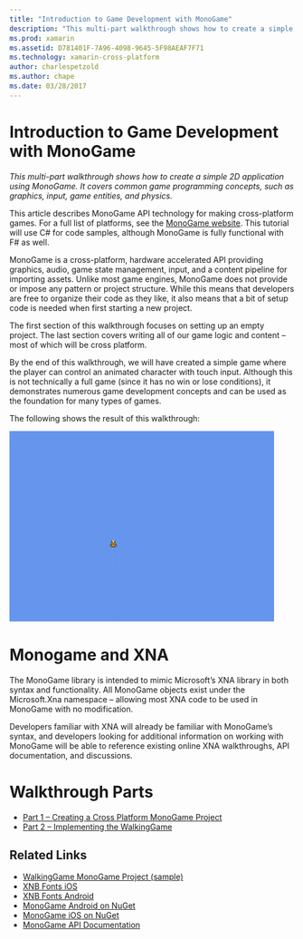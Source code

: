 ```yaml
---
title: "Introduction to Game Development with MonoGame"
description: "This multi-part walkthrough shows how to create a simple 2D application using MonoGame.  It covers common game programming concepts, such as graphics, input, game entities, and physics."
ms.prod: xamarin
ms.assetid: D781401F-7A96-4098-9645-5F98AEAF7F71
ms.technology: xamarin-cross-platform
author: charlespetzold
ms.author: chape
ms.date: 03/28/2017
---
```


# Introduction to Game Development with MonoGame

_This multi-part walkthrough shows how to create a simple 2D application using MonoGame.  It covers common game programming concepts, such as graphics, input, game entities, and physics._

This article describes MonoGame API technology for making cross-platform games. For a full list of platforms, see the [MonoGame website](http://www.monogame.net/). This tutorial will use C# for code samples, although MonoGame is fully functional with F# as well.

MonoGame is a cross-platform, hardware accelerated API providing graphics, audio, game state management, input, and a content pipeline for importing assets. Unlike most game engines, MonoGame does not provide or impose any pattern or project structure.  While this means that developers are free to organize their code as they like, it also means that a bit of setup code is needed when first starting a new project.

The first section of this walkthrough focuses on setting up an empty project. The last section covers writing all of our game logic and content – most of which will be cross platform.

By the end of this walkthrough, we will have created a simple game where the player can control an animated character with touch input.  Although this is not technically a full game (since it has no win or lose conditions), it demonstrates numerous game development concepts and can be used as the foundation for many types of games. 

The following shows the result of this walkthrough:

![](images/image1.gif "The app that will be built in the walkthrough")

# Monogame and XNA

The MonoGame library is intended to mimic Microsoft’s XNA library in both syntax and functionality.  All MonoGame objects exist under the Microsoft.Xna namespace – allowing most XNA code to be used in MonoGame with no modification. 

Developers familiar with XNA will already be familiar with MonoGame’s syntax, and developers looking for additional information on working with MonoGame will be able to reference existing online XNA walkthroughs, API documentation, and discussions.


# Walkthrough Parts

- [Part 1 – Creating a Cross Platform MonoGame Project](~/graphics-games/monogame/introduction/part1.md)
- [Part 2 – Implementing the WalkingGame](~/graphics-games/monogame/introduction/part2.md)

## Related Links

- [WalkingGame MonoGame Project (sample)](https://developer.xamarin.com/samples/mobile/WalkingGameMG/)
- [XNB Fonts iOS](https://github.com/mono/CocosSharp/tree/master/Samples/GameStarterKit/GameStarterKit/Content/fonts)
- [XNB Fonts Android](https://github.com/mono/CocosSharp/tree/master/Samples/GameStarterKit/GameStarterKit/Assets/Content/fonts)
- [MonoGame Android on NuGet](https://www.nuget.org/packages/MonoGame.Framework.Android/)
- [MonoGame iOS on NuGet](https://www.nuget.org/packages/MonoGame.Framework.iOS/)
- [MonoGame API Documentation](http://www.monogame.net/documentation/?page=main)
